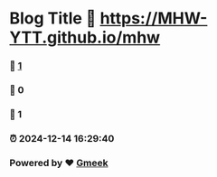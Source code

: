 # Blog Title :link: https://MHW-YTT.github.io/mhw 
### :page_facing_up: [1](https://MHW-YTT.github.io/mhw) 
### :speech_balloon: 0 
### :hibiscus: 1 
### :alarm_clock: 2024-12-14 16:29:40 
### Powered by :heart: [Gmeek](https://github.com/Meekdai/Gmeek)

